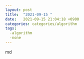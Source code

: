 ```yaml
---
layout: post
title:  "2021-09-15 "
date:   2021-09-15 21:04:18 +0900
categories: categories/algorithm
tags:
  -algorithm
  -none
---
```


md

